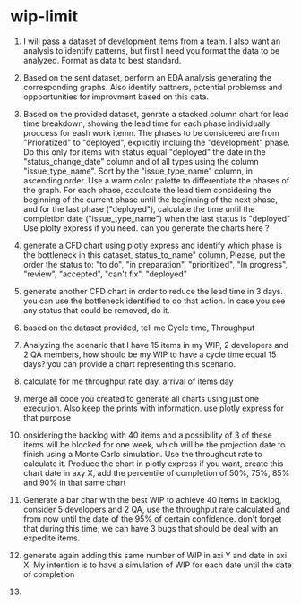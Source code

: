 # wip-limit

1) I will pass a dataset of development items from a team. I also want an analysis to identify patterns, but first I need you format the data to be analyzed. Format as data to best standard.

2) Based on the sent dataset, perform an EDA analysis generating the corresponding graphs. Also identify pattners, potential problemss and oppoortunities for improvment based on this data.

3) Based on the provided dataset, genrate a stacked column chart for lead time breakdown, showing the lead time for each phase individually proccess for eash work itemn. The phases to be considered are from "Prioratized" to "deployed", explicitly incluing the "development" phase. Do this only for items with status equal "deployed" the date in the "status_change_date" column and of all types using the column "issue_type_name". Sort by the "issue_type_name" column, in ascending order. Use a warm color palette to differentiate the phases of the graph. For each phase, caculcate the lead tiem considering the beginning of the current phase until the beginning of the next phase, and for the last phase ("deployed"), calculate the time until the completion date ("issue_type_name") when the last status is "deployed" Use plolty express if you need. can you generate the charts here ?

4) generate a CFD chart using plotly express and identify which phase is the bottleneck in this dataset, status_to_name" column, Please, put the order the status to: "to do", "in preparation", "prioritized", "In progress", "review", "accepted", "can't fix", "deployed"

5) generate another CFD chart in order to reduce the lead time in 3 days. you can use the bottleneck identified to do that action. In case you see any status that could be removed, do it.

6) based on the dataset provided, tell me Cycle time, Throughput

7) Analyzing the scenario that I have 15 items in my WIP, 2 developers and 2 QA members, how should be my WIP to have a cycle time equal 15 days? you can provide a chart representing this scenario.

8) calculate for me throughput rate day, arrival of items day

9) merge all code you created to generate all charts using just one execution. Also keep the prints with information. use plotly express for that purpose

10) onsidering the backlog with 40 items and a possibility of 3 of these items will be blocked for one week, which will be the projection date to finish using a Monte Carlo simulation. Use the throughout rate to calculate it. Produce the chart in plotly express if you want, create this chart date in axy X, add the percentile of completion of 50%, 75%, 85% and 90% in that same chart

11) Generate a bar char with the best WIP to achieve 40 items in backlog, consider 5 developers and 2 QA, use the throughput rate calculated and from now until the date of the 95% of certain confidence. don't forget that during this time, we can have 3 bugs that should be deal with an expedite items.

12) generate again adding this same number of WIP in axi Y and date in axi X. My intention is to have a simulation of WIP for each date until the date of completion

13) 




